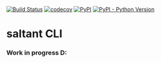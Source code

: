 [![Build Status](https://travis-ci.com/mwiens91/saltant-cli.svg?branch=master)](https://travis-ci.com/mwiens91/saltant-cli)
[![codecov](https://codecov.io/gh/mwiens91/saltant-cli/branch/master/graph/badge.svg)](https://codecov.io/gh/mwiens91/saltant-cli)
[![PyPI](https://img.shields.io/pypi/v/saltant-cli.svg)](https://pypi.org/project/saltant-cli/)
[![PyPI - Python Version](https://img.shields.io/pypi/pyversions/saltant-cli.svg)](https://pypi.org/project/saltant-cli/)

# saltant CLI

### Work in progress D:
